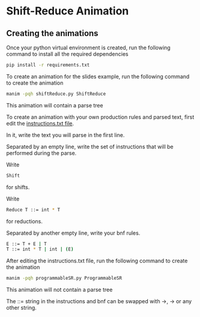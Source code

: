 # Shift-Reduce Animation

## Creating the animations

Once your python virtual environment is created, run the following command to install all the required dependencies
```bash
pip install -r requirements.txt
```

To create an animation for the slides example, run the following command to create the animation
```bash
manim -pqh shiftReduce.py ShiftReduce
```
This animation will contain a parse tree

To create an animation with your own production rules and parsed text, first edit the [instructions.txt file](instructions.txt).

In it, write the text you will parse in the first line.

Separated by an empty line, write the set of instructions that will be performed during the parse.

Write
```bash
Shift
```
for shifts.

Write
```bash
Reduce T ::= int * T
```
for reductions.

Separated by another empty line, write your bnf rules.
```bash
E ::= T + E | T
T ::= int * T | int | (E)
```

After editing the instructions.txt file, run the following command to create the animation
```bash
manim -pqh programmableSR.py ProgrammableSR
```
This animation will not contain a parse tree

The ::= string in the instructions and bnf can be swapped with →, -> or any other string.

